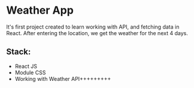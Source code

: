# Weather App
It's first project created to learn working with API, and fetching data in React. After entering the location, we get the weather for the next 4 days.

## Stack:
- React JS
- Module CSS
- Working with Weather API+++++++++
